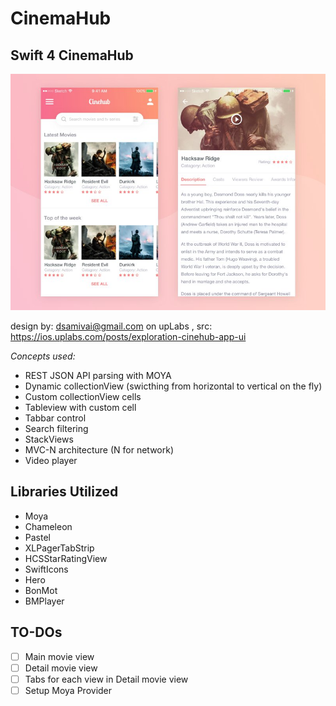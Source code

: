 # CinemaHub

Swift 4 CinemaHub
------------------------

<img src="CinemaHub/Resources/preview.jpg" width="525"/>

design by: dsamivai@gmail.com on upLabs , src: https://ios.uplabs.com/posts/exploration-cinehub-app-ui

_Concepts used:_
- REST JSON API parsing with MOYA
- Dynamic collectionView (swicthing from horizontal to vertical on the fly)
- Custom collectionView cells
- Tableview with custom cell
- Tabbar control
- Search filtering
- StackViews
- MVC-N architecture (N for network)
- Video player


Libraries Utilized
----------------------------------------------
- Moya
- Chameleon
- Pastel
- XLPagerTabStrip
- HCSStarRatingView
- SwiftIcons
- Hero
- BonMot
- BMPlayer

## TO-DOs
- [ ] Main movie view
- [ ] Detail movie view
- [ ] Tabs for each view in Detail movie view
- [ ] Setup Moya Provider
